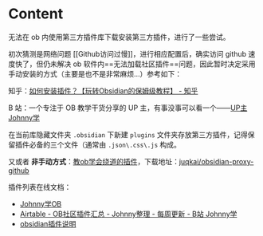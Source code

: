 # Content

无法在 ob 内使用第三方插件库下载安装第三方插件，进行了一些尝试。

初次猜测是网络问题 [[Github访问过慢]]，进行相应配置后，确实访问 github 速度快了，但仍未解决 ob 软件内==无法加载社区插件==问题，因此暂时决定采用手动安装的方式（主要是也不是非常麻烦…）参考如下：

知乎：[如何安装插件？【玩转Obsidian的保姆级教程】 - 知乎](https://zhuanlan.zhihu.com/p/403001135)

B 站：一个专注于 OB 教学干货分享的 UP 主，有事没事可以看一个——[UP主Johnny学](https://www.bilibili.com/video/BV1Dy4y1375P?spm_id_from=333.999.0.0)

在当前库隐藏文件夹 `.obsidian` 下新建 `plugins` 文件夹存放第三方插件，记得保留插件必备的三个文件（通常由 `.json\.css\.js` 构成。

又或者 **非手动方式**：[教ob学会绕道的插件](https://milinshushe.feishu.cn/docs/doccnCX49h4x5O4gsY4rCmKIBgd)，下载地址：[juqkai/obsidian-proxy-github](https://github.com/juqkai/obsidian-proxy-github)

插件列表在线文档：

- [Johnny学OB](https://ob.pory.app/)
- [Airtable - OB社区插件汇总 - Johnny整理 - 每周更新 - B站 Johnny学](https://airtable.com/shrdmp10Lxmf5Wmgl/tblJqnWpcKURTjysX)
- [obsidian插件说明](https://docs.qq.com/sheet/DUVpCS3ZTTnJrTFpV?scene=cae366bda12e2556a7ab0220tL1To1&tab=BB08J2)
